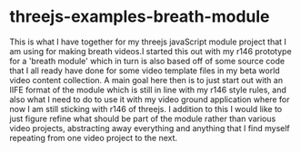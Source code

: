 # threejs-examples-breath-module 

This is what I have together for my threejs javaScript module project that I am using for making breath videos.I started this out with my r146 prototype for a 'breath module' which in turn is also based off of some source code that I all ready have done for some video template files in my beta world video content collection. A main goal here then is to just start out with an IIFE format of the module which is still in line with my r146 style rules, and also what I need to do to use it with my video ground application where for now I am still sticking with r146 of threejs. I addition to this I would like to just figure refine what should be part of the module rather than various video projects, abstracting away everything and anything that I find myself repeating from one video project to the next.